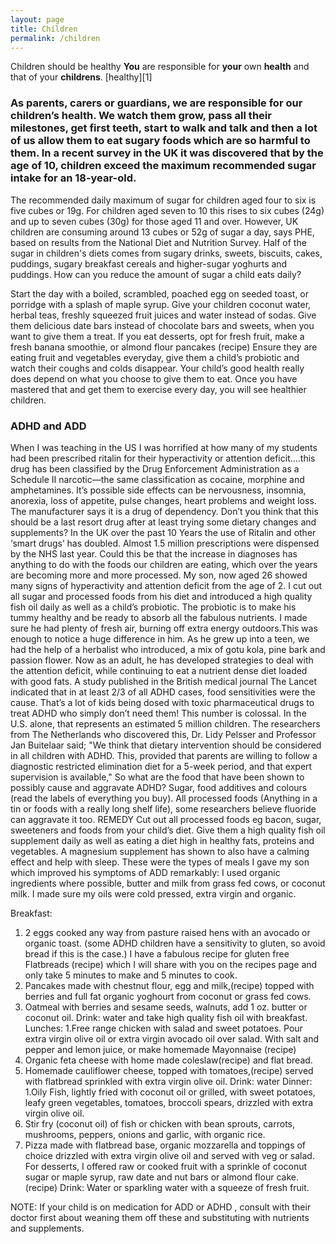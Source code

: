 ```yaml
---
layout: page
title: Children
permalink: /children
---
```


Children should be healthy
**You**
are
responsible
for 
**your**
own
**health**
and
that
of
your
**childrens**.
[healthy][1]


### As parents, carers or guardians, we are responsible for our children’s health. We watch them grow, pass all their milestones, get first teeth, start to walk and talk and then a lot of us allow them to eat sugary foods which are so harmful to them. In a recent survey in the UK it was discovered that by the age of 10, children exceed the maximum recommended sugar intake for an 18-year-old.
The recommended daily maximum of sugar for children aged four to six is five cubes or 19g. For children aged seven to 10 this rises to six cubes (24g) and up to seven cubes (30g) for those aged 11 and over.
However, UK children are consuming around 13 cubes or 52g of sugar a day, says PHE, based on results from the National Diet and Nutrition Survey.
Half of the sugar in children's diets comes from sugary drinks, sweets, biscuits, cakes, puddings, sugary breakfast cereals and higher-sugar yoghurts and puddings.
How can you reduce the amount of sugar a child eats daily?

Start the day with a boiled, scrambled, poached egg on seeded toast, or porridge with a splash of maple syrup.
Give your children coconut water, herbal teas, freshly squeezed fruit juices and water instead of sodas.
Give them delicious date bars instead of chocolate bars and sweets, when you want to give them a treat.
If you eat desserts, opt for fresh fruit, make a fresh banana smoothie, or almond flour pancakes (recipe)
Ensure they are eating fruit and vegetables everyday, give them a child’s probiotic and watch their coughs and colds disappear. Your child’s good health really does depend on what you choose to give them to eat. Once you have mastered that and get them to exercise every day, you will see healthier children.


### ADHD and ADD

When I was teaching in the US I was horrified at how many of my students had been prescribed ritalin for their hyperactivity or attention deficit….this drug has been classified by the Drug Enforcement Administration as a Schedule II narcotic—the same classification as cocaine, morphine and amphetamines. It’s possible side effects can be nervousness, insomnia, anorexia, loss of appetite, pulse changes, heart problems and weight loss. The manufacturer says it is a drug of dependency. Don’t you think that this should be a last resort drug after at least trying some dietary changes and supplements? In the UK over the past 10 Years the use of Ritalin and other ‘smart drugs’ has doubled. Almost 1.5 million prescriptions were dispensed by the NHS last year. Could this be that the increase in diagnoses has anything to do with the  foods our children are eating, which over the years are becoming more and more processed. My son, now aged 26 showed many signs of hyperactivity and attention deficit from the age of 2. I cut out all sugar and processed foods from his diet and introduced a high quality fish oil daily as well as a child’s probiotic. The probiotic is to make his tummy healthy and be ready to absorb all the fabulous nutrients. I made sure he had plenty of fresh air, burning off extra energy outdoors.This was enough to notice a huge difference in him. As he grew up into a teen, we had the help of a herbalist who introduced, a mix of gotu kola, pine bark and passion flower. Now as an adult, he has developed strategies to deal with the attention deficit, while continuing to eat a nutrient dense diet loaded with good fats. A study published in the British medical journal The Lancet indicated that in at least 2/3 of all ADHD cases, food sensitivities were the cause.
That’s a lot of kids  being dosed with toxic pharmaceutical drugs to treat ADHD who simply don’t need them! This number is colossal. In the U.S. alone, that represents an estimated 5 million children. The researchers from The Netherlands who discovered this, Dr. Lidy Pelsser and Professor Jan Buitelaar said;
"We think that dietary intervention should be considered in all children with ADHD. This, provided that parents are willing to follow a diagnostic restricted elimination diet for a 5-week period, and that expert supervision is available," 
So what are the food that have been shown to possibly cause and aggravate ADHD? Sugar, food additives and colours (read the labels of everything you buy). All processed foods (Anything in a tin or foods with a really long shelf life), some researchers believe fluoride can aggravate it too.
REMEDY  Cut out all processed foods eg bacon, sugar, sweeteners and foods from your child’s diet. Give them a high quality fish oil supplement daily as well as eating a diet high in healthy fats, proteins and vegetables. A magnesium supplement has shown to also have a calming effect and help with sleep. 
These were the types of meals I gave my son which improved his symptoms of ADD remarkably: I used organic ingredients where possible, butter and milk from grass fed cows, or coconut milk. I made sure my oils were cold pressed, extra virgin and organic.

Breakfast:
1. 2 eggs cooked any way from pasture raised hens with an avocado or organic toast. (some ADHD children have a sensitivity to gluten, so avoid bread if this is the case.) I have a fabulous recipe for gluten free Flatbreads (recipe) which I will share with you on the recipes page and only take 5 minutes to make and 5 minutes to cook.
2. Pancakes made with chestnut flour, egg and milk,(recipe) topped with berries and full fat organic yoghourt from coconut or grass fed cows.
3. Oatmeal with berries and sesame seeds, walnuts, add 1 oz. butter or coconut oil.
Drink: water and take high quality fish oil with breakfast.
Lunches:
1.Free range chicken with salad and  sweet potatoes. Pour extra virgin olive oil or extra virgin avocado oil over salad. With salt and pepper and lemon juice, or make homemade Mayonnaise (recipe)
2. Organic feta cheese with home made coleslaw(recipe) and flat bread.
3. Homemade cauliflower cheese, topped with tomatoes,(recipe) served with flatbread sprinkled with extra virgin olive oil.
Drink: water
Dinner:
1.Oily Fish, lightly fried with coconut oil or grilled, with sweet potatoes, leafy green vegetables, tomatoes, broccoli spears, drizzled with extra virgin olive oil.
2. Stir fry (coconut oil) of fish or chicken with bean sprouts, carrots, mushrooms, peppers, onions and garlic, with organic rice.
3. Pizza made with flatbread base, organic mozzarella and toppings of choice drizzled with extra virgin olive oil and served with veg or salad.
For desserts, I offered raw or cooked fruit with a sprinkle of coconut sugar or maple syrup, raw date and nut bars or almond flour cake. (recipe)
Drink: Water or sparkling water with a squeeze of fresh fruit.

NOTE: If your child is on medication for ADD or ADHD , consult with their doctor first about weaning them off these and substituting with nutrients and supplements.











